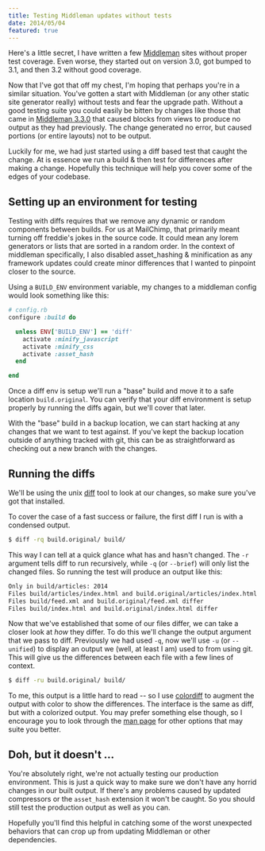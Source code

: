 ```yaml
---
title: Testing Middleman updates without tests
date: 2014/05/04
featured: true
---
```


Here's a little secret, I have written a few [Middleman](http://middlemanapp.com/) sites without proper test coverage. Even worse, they started out on version 3.0, got bumped to 3.1, and then 3.2 without good coverage.

Now that I've got that off my chest, I'm hoping that perhaps you're in a similar situation. You've gotten a start with Middleman (or any other static site generator really) without tests and fear the upgrade path. Without a good testing suite you could easily be bitten by changes like those that came in [Middleman 3.3.0](https://github.com/middleman/middleman/blob/v3-stable/CHANGELOG.md#330-332) that caused blocks from views to produce no output as they had previously. The change generated no error, but caused portions (or entire layouts) not to be output.

Luckily for me, we had just started using a diff based test that caught the change. At is essence we run a build & then test for differences after making a change. Hopefully this technique will help you cover some of the edges of your codebase.

## Setting up an environment for testing

Testing with diffs requires that we remove any dynamic or random components between builds. For us at MailChimp, that primarily meant turning off freddie's jokes in the source code. It could mean any lorem generators or lists that are sorted in a random order. In the context of middleman specifically, I also disabled asset_hashing & minification as any framework updates could create minor differences that I wanted to pinpoint closer to the source.

Using a `BUILD_ENV` environment variable, my changes to a middleman config would look something like this:

```ruby
# config.rb
configure :build do

  unless ENV['BUILD_ENV'] == 'diff'
    activate :minify_javascript
    activate :minify_css
    activate :asset_hash
  end

end
```

Once a diff env is setup we'll run a "base" build and move it to a safe location `build.original`. You can verify that your diff environment is setup properly by running the diffs again, but we'll cover that later.

With the "base" build in a backup location, we can start hacking at any changes that we want to test against. If you've kept the backup location outside of anything tracked with git, this can be as straightforward as checking out a new branch with the changes.


## Running the diffs

We'll be using the unix [diff](http://unixhelp.ed.ac.uk/CGI/man-cgi?diff) tool to look at our changes, so make sure you've got that installed.

To cover the case of a fast success or failure, the first diff I run is with a condensed output.

```bash
$ diff -rq build.original/ build/
```
This way I can tell at a quick glance what has and hasn't changed. The `-r` argument tells diff to run recursively, while `-q` (or `--brief`) will only list the changed files. So running the test will produce an output like this:

```bash
Only in build/articles: 2014
Files build/articles/index.html and build.original/articles/index.html differ
Files build/feed.xml and build.original/feed.xml differ
Files build/index.html and build.original/index.html differ
```

Now that we've established that some of our files differ, we can take a closer look at *how* they differ. To do this we'll change the output argument that we pass to diff. Previously we had used `-q`, now we'll use `-u` (or `--unified`) to display an output we (well, at least I am) used to from using git. This will give us the differences between each file with a few lines of context.

```bash
$ diff -ru build.original/ build/
```

To me, this output is a little hard to read -- so I use [colordiff](http://www.colordiff.org/) to augment the output with color to show the differences. The interface is the same as diff, but with a colorized output. You may prefer something else though, so I encourage you to look through the [man page](http://unixhelp.ed.ac.uk/CGI/man-cgi?diff) for other options that may suite you better.


## Doh, but it doesn't ...

You're absolutely right, we're not actually testing our production environment. This is just a quick way to make sure we don't have any horrid changes in our built output. If there's any problems caused by updated compressors or the `asset_hash` extension it won't be caught. So you should still test the production output as well as you can.

Hopefully you'll find this helpful in catching some of the worst unexpected behaviors that can crop up from updating Middleman or other dependencies.
